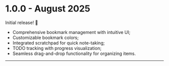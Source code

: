 # 1.0.0 - August 2025

Initial release! 🥳

- Comprehensive bookmark management with intuitive UI;
- Customizable bookmark colors;
- Integrated scratchpad for quick note-taking;
- TODO tracking with progress visualization;
- Seamless drag-and-drop functionality for organizing items.

---